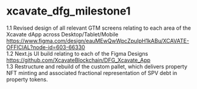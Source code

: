 # xcavate_dfg_milestone1

1.1 Revised design of all relevant GTM screens relating to each area of the Xcavate dApp across Desktop/Tablet/Mobile </br>
https://www.figma.com/design/eauMEwQwWpcZpuIpH1kABu/XCAVATE-OFFICIAL?node-id=603-66330<br>
1.2 Next.js UI build relating to each of the Figma Designs </br>
https://github.com/XcavateBlockchain/DFG_Xcavate_App<br>
1.3 Restructure and rebuild of the custom pallet, which delivers property NFT minting and associated fractional representation of SPV debt in property tokens.
